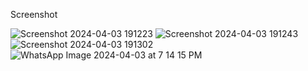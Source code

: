Screenshot


![Screenshot 2024-04-03 191223](https://github.com/Praveennaik271/react-GYM/assets/135038488/a8c470bd-d06b-4eb5-a1a8-801a0212f24e)
![Screenshot 2024-04-03 191243](https://github.com/Praveennaik271/react-GYM/assets/135038488/e6a7a78d-72bf-433b-8d75-a6e783468519)
![Screenshot 2024-04-03 191302](https://github.com/Praveennaik271/react-GYM/assets/135038488/4dde0e13-d61f-4f2f-94c2-65b64ec9fdde)
![WhatsApp Image 2024-04-03 at 7 14 15 PM](https://github.com/Praveennaik271/react-GYM/assets/135038488/29d06ea3-acfe-4a8c-8490-43f226fd2e1a)
